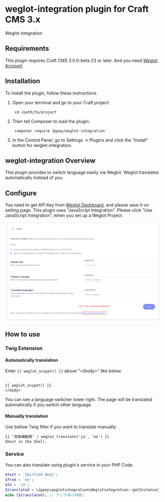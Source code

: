 # weglot-integration plugin for Craft CMS 3.x

Weglot integration


## Requirements

This plugin requires Craft CMS 3.0.0-beta.23 or later. And you need [Weglot Account](https://weglot.com/).

## Installation

To install the plugin, follow these instructions.

1. Open your terminal and go to your Craft project:

        cd /path/to/project

2. Then tell Composer to load the plugin:

        composer require Ippey/weglot-integration

3. In the Control Panel, go to Settings → Plugins and click the “Install” button for weglot-integration.

## weglot-integration Overview

This plugin provides to switch language easily via Weglot.
Weglot translates automatically instead of you.

## Configure

You need to get API Key from [Weglot Dashboard](https://dashboard.weglot.com/), and please save it on setting page.
This plugin uses "JavaScript Integration". Please click "Use JavaScript Integration", when you set up a Weglot Project.

![](resources/img/1.png "Weglot Setup")

## How to use
### Twig Extension
#### Automatically translation

Enter ``` {{ weglot_snipet() }} ``` above "&lt;/body&gt;" like below.

```

{{ weglot_snipet() }}
</body>

```

You can see a language switcher lower right. The page will be translated automatically if you switch other language.

#### Manually translation

Use bellow Twig filter if you want to translate manually.

```
{{ '攻殻機動隊' | weglot_translate('ja', 'en') }}
Ghost in the Shell.
```

### Service

You can also translate using plugin's service in your PHP Code.

```php
$text = 'Spirited Away';
$from = 'en';
$to = 'ja';
$translated = \ippey\weglotintegration\Weglotintegration::getInstance()->weglotService->translate($text, $from, $to);
echo ($translated); // 千と千尋の神隠し
```

